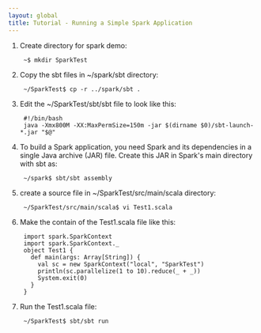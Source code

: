 ```yaml
---
layout: global
title: Tutorial - Running a Simple Spark Application
---
```


1. Create directory for spark demo:

        ~$ mkdir SparkTest

2. Copy the sbt files in ~/spark/sbt directory:

        ~/SparkTest$ cp -r ../spark/sbt .

3. Edit the ~/SparkTest/sbt/sbt file to look like this:

        #!/bin/bash
        java -Xmx800M -XX:MaxPermSize=150m -jar $(dirname $0)/sbt-launch-*.jar "$@"

4. To build a Spark application, you need Spark and its dependencies in a single Java archive (JAR) file. Create this JAR in Spark's main directory with sbt as:

        ~/spark$ sbt/sbt assembly

5. create a source file in ~/SparkTest/src/main/scala directory:

        ~/SparkTest/src/main/scala$ vi Test1.scala

6. Make the contain of the Test1.scala file like this:

        import spark.SparkContext
        import spark.SparkContext._
        object Test1 {
          def main(args: Array[String]) {
            val sc = new SparkContext("local", "SparkTest")
            println(sc.parallelize(1 to 10).reduce(_ + _))
            System.exit(0)
          }
        }

7. Run the Test1.scala file:

        ~/SparkTest$ sbt/sbt run
